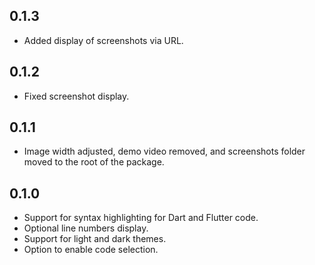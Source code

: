 ## 0.1.3

* Added display of screenshots via URL.

## 0.1.2

* Fixed screenshot display.

## 0.1.1

* Image width adjusted, demo video removed, and screenshots folder moved to the root of the package.

## 0.1.0

* Support for syntax highlighting for Dart and Flutter code.
* Optional line numbers display.
* Support for light and dark themes.
* Option to enable code selection.
